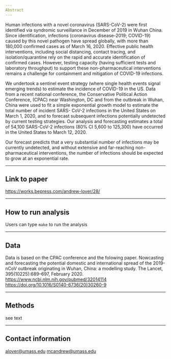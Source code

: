 ```yaml
---
Abstract
---
```

Human infections with a novel coronavirus (SARS-CoV-2) were first identified via syndromic surveillance in December of 2019 in Wuhan China. Since identification, infections (coronavirus disease-2019; COVID-19) caused by this novel pathogen have spread globally, with more than 180,000 confirmed cases as of March 16, 2020. Effective public health interventions, including social distancing, contact tracing, and isolation/quarantine rely on the rapid and accurate identification of confirmed cases. However, testing capacity (having sufficient tests and laboratory throughput) to support these non-pharmaceutical interventions remains a challenge for containment and mitigation of COVID-19 infections.


We undertook a sentinel event strategy (where single health events signal emerging trends) to estimate the incidence of COVID-19 in the US. Data from a recent national conference, the Conservative Political Action Conference, (CPAC) near Washington, DC and from the outbreak in Wuhan, China were used to fit a simple exponential growth model to estimate the total number of incident SARS- CoV-2 infections in the United States on March 1, 2020, and to forecast subsequent infections potentially undetected by current testing strategies. Our analysis and forecasting estimates a total of 54,100 SARS-CoV-2 infections (80% CI 5,600 to 125,300) have occurred in the United States to March 12, 2020.


Our forecast predicts that a very substantial number of infections may be currently undetected, and without extensive and far-reaching non-pharmaceutical interventions, the number of infections should be expected to grow at an exponential rate.

---
Link to paper
---
https://works.bepress.com/andrew-lover/28/

---
How to run analysis
---
Users can type `make` to run the analysis

---
Data
---
Data is based on the CPAC conference and the folowing paper.
Nowcasting and forecasting the potential domestic and international spread of the 2019-nCoV outbreak originating in Wuhan, China: a modelling study. The Lancet, 395(10225):689–697, February 2020. 
https://www.ncbi.nlm.nih.gov/pubmed/32014114 
https://doi.org/10.1016/S0140-6736(20)30260-9

---
Methods
---
see text

---
Contact information
---
alover@umass.edu
mcandrew@umass.edu
